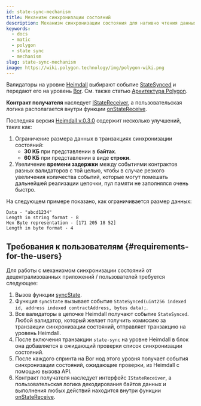 ```yaml
---
id: state-sync-mechanism
title: Механизм синхронизации состояний
description: Механизм синхронизации состояния для нативно чтения данных Ethereum
keywords:
  - docs
  - matic
  - polygon
  - state sync
  - mechanism
slug: state-sync-mechanism
image: https://wiki.polygon.technology/img/polygon-wiki.png
---
```


Валидаторы на уровне [Heimdall](/docs/maintain/glossary.md#heimdall) выбирают событие [StateSynced](https://github.com/maticnetwork/contracts/blob/a4c26d59ca6e842af2b8d2265be1da15189e29a4/contracts/root/stateSyncer/StateSender.sol#L24) и передают его на уровень [Bor](/docs/maintain/glossary.md#bor). См. также статью [Архитектура Polygon](/docs/pos/polygon-architecture).

**Контракт получателя** наследует [IStateReceiver](https://github.com/maticnetwork/genesis-contracts/blob/master/contracts/IStateReceiver.sol), а пользовательская логика располагается внутри функции [onStateReceive](https://github.com/maticnetwork/genesis-contracts/blob/05556cfd91a6879a8190a6828428f50e4912ee1a/contracts/IStateReceiver.sol#L5).

Последняя версия [Heimdall v.0.3.0](https://github.com/maticnetwork/heimdall/releases/tag/v0.3.0) содержит несколько улучшений, таких как:
1. Ограничение размера данных в транзакциях синхронизации состояний:
    * **30 КБ** при представлении в **байтах**.
    * **60 КБ** при представлении в виде **строки**.
2. Увеличение **времени задержки** между событиями контрактов разных валидаторов с той целью, чтобы в случае резкого увеличения количества событий, которые могут помешать дальнейшей реализации цепочки, пул памяти не заполнялся очень быстро.

На следующем примере показано, как ограничивается размер данных:

```
Data - "abcd1234"
Length in string format - 8
Hex Byte representation - [171 205 18 52]
Length in byte format - 4
```

## Требования к пользователям {#requirements-for-the-users}

Для работы с механизмом синхронизации состояний от децентрализованных приложений / пользователей требуется следующее:

1. Вызов функции [syncState](https://github.com/maticnetwork/contracts/blob/19163ddecf91db17333859ae72dd73c91bee6191/contracts/root/stateSyncer/StateSender.sol#L33).
2. Функция `syncState` вызывает событие `StateSynced(uint256 indexed id, address indexed contractAddress, bytes data);`.
3. Все валидаторы в цепочке Heimdall получают событие `StateSynced`. Любой валидатор, который желает получить комиссию за транзакции синхронизации состояний, отправляет транзакцию на уровень Heimdall.
4. После включения транзакции `state-sync` на уровне Heimdall в блок она добавляется в ожидающий проверки список синхронизации состояний.
5. После каждого спринта на Bor нод этого уровня получает события синхронизации состояний, ожидающие проверки, из Heimdall с помощью вызова API.
6. Контракт получателя наследует интерфейс `IStateReceiver`, а пользовательская логика декодирования байтов данных и выполнения любых действий находится внутри функции [onStateReceive](https://github.com/maticnetwork/genesis-contracts/blob/master/contracts/IStateReceiver.sol).
